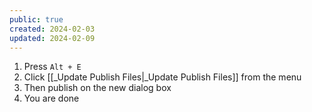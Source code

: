 ```yaml
---
public: true
created: 2024-02-03
updated: 2024-02-09
---
```


1. Press `Alt + E`
2. Click [[_Update Publish Files|_Update Publish Files]] from the menu
3. Then publish on the new dialog box
4. You are done